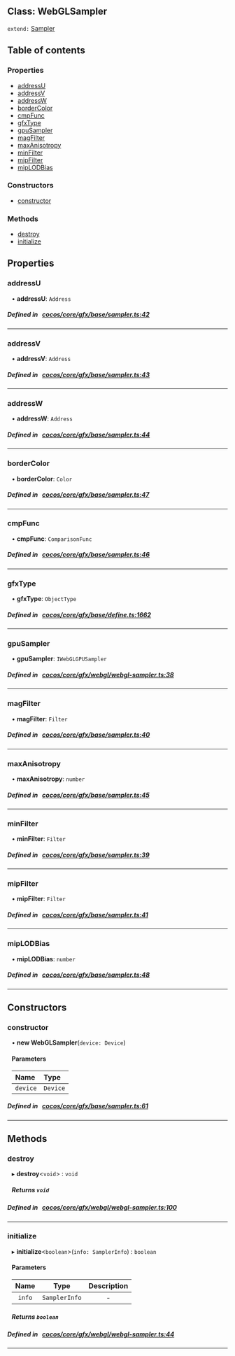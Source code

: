 
## Class: WebGLSampler


`extend:`
[Sampler](docs/zh/gfx/Class/Sampler.md)










<div class="table-of-content">
<h2>Table of contents</h2>


### Properties

- [ addressU](#addressU)
- [ addressV](#addressV)
- [ addressW](#addressW)
- [ borderColor](#borderColor)
- [ cmpFunc](#cmpFunc)
- [ gfxType](#gfxType)
- [ gpuSampler](#gpuSampler)
- [ magFilter](#magFilter)
- [ maxAnisotropy](#maxAnisotropy)
- [ minFilter](#minFilter)
- [ mipFilter](#mipFilter)
- [ mipLODBias](#mipLODBias)

### Constructors

- [ constructor](#constructor)

### Methods

- [ destroy](#destroy)
- [ initialize](#initialize)
</div>

## Properties


### addressU
<div style="margin-left: 10px;">




•  **addressU**:
 ``Address`` 
</div>

##### Defined in &nbsp;   [cocos/core/gfx/base/sampler.ts:42](https://github.com/cocos-creator/engine/blob/c7bf6b8a9/cocos/core/gfx/base/sampler.ts#L42)&nbsp;


___


### addressV
<div style="margin-left: 10px;">




•  **addressV**:
 ``Address`` 
</div>

##### Defined in &nbsp;   [cocos/core/gfx/base/sampler.ts:43](https://github.com/cocos-creator/engine/blob/c7bf6b8a9/cocos/core/gfx/base/sampler.ts#L43)&nbsp;


___


### addressW
<div style="margin-left: 10px;">




•  **addressW**:
 ``Address`` 
</div>

##### Defined in &nbsp;   [cocos/core/gfx/base/sampler.ts:44](https://github.com/cocos-creator/engine/blob/c7bf6b8a9/cocos/core/gfx/base/sampler.ts#L44)&nbsp;


___


### borderColor
<div style="margin-left: 10px;">




•  **borderColor**:
 ``Color`` 
</div>

##### Defined in &nbsp;   [cocos/core/gfx/base/sampler.ts:47](https://github.com/cocos-creator/engine/blob/c7bf6b8a9/cocos/core/gfx/base/sampler.ts#L47)&nbsp;


___


### cmpFunc
<div style="margin-left: 10px;">




•  **cmpFunc**:
 ``ComparisonFunc`` 
</div>

##### Defined in &nbsp;   [cocos/core/gfx/base/sampler.ts:46](https://github.com/cocos-creator/engine/blob/c7bf6b8a9/cocos/core/gfx/base/sampler.ts#L46)&nbsp;


___


### gfxType
<div style="margin-left: 10px;">




•  **gfxType**:
 ``ObjectType`` 
</div>

##### Defined in &nbsp;   [cocos/core/gfx/base/define.ts:1662](https://github.com/cocos-creator/engine/blob/c7bf6b8a9/cocos/core/gfx/base/define.ts#L1662)&nbsp;


___


### gpuSampler
<div style="margin-left: 10px;">




•  **gpuSampler**:
 ``IWebGLGPUSampler`` 
</div>

##### Defined in &nbsp;   [cocos/core/gfx/webgl/webgl-sampler.ts:38](https://github.com/cocos-creator/engine/blob/c7bf6b8a9/cocos/core/gfx/webgl/webgl-sampler.ts#L38)&nbsp;


___


### magFilter
<div style="margin-left: 10px;">




•  **magFilter**:
 ``Filter`` 
</div>

##### Defined in &nbsp;   [cocos/core/gfx/base/sampler.ts:40](https://github.com/cocos-creator/engine/blob/c7bf6b8a9/cocos/core/gfx/base/sampler.ts#L40)&nbsp;


___


### maxAnisotropy
<div style="margin-left: 10px;">




•  **maxAnisotropy**:
 ``number`` 
</div>

##### Defined in &nbsp;   [cocos/core/gfx/base/sampler.ts:45](https://github.com/cocos-creator/engine/blob/c7bf6b8a9/cocos/core/gfx/base/sampler.ts#L45)&nbsp;


___


### minFilter
<div style="margin-left: 10px;">




•  **minFilter**:
 ``Filter`` 
</div>

##### Defined in &nbsp;   [cocos/core/gfx/base/sampler.ts:39](https://github.com/cocos-creator/engine/blob/c7bf6b8a9/cocos/core/gfx/base/sampler.ts#L39)&nbsp;


___


### mipFilter
<div style="margin-left: 10px;">




•  **mipFilter**:
 ``Filter`` 
</div>

##### Defined in &nbsp;   [cocos/core/gfx/base/sampler.ts:41](https://github.com/cocos-creator/engine/blob/c7bf6b8a9/cocos/core/gfx/base/sampler.ts#L41)&nbsp;


___


### mipLODBias
<div style="margin-left: 10px;">




•  **mipLODBias**:
 ``number`` 
</div>

##### Defined in &nbsp;   [cocos/core/gfx/base/sampler.ts:48](https://github.com/cocos-creator/engine/blob/c7bf6b8a9/cocos/core/gfx/base/sampler.ts#L48)&nbsp;


___

<!---->
## Constructors


### constructor
<div style="margin-left: 10px;">

• **new WebGLSampler**(`device: Device`)

#### Parameters
| Name | Type |
| :------ | :------ |
| `device` | `Device` |





</div>

##### Defined in &nbsp;   [cocos/core/gfx/base/sampler.ts:61](https://github.com/cocos-creator/engine/blob/c7bf6b8a9/cocos/core/gfx/base/sampler.ts#L61)&nbsp;


---

<!---->
## Methods

### destroy
<div style="margin-left: 10px;">

▸   **destroy**<`void`\> : `void`




<!---->
<!--    #### Returns `void` -->
<!---->


##### Returns `void`




</div>

##### Defined in &nbsp;   [cocos/core/gfx/webgl/webgl-sampler.ts:100](https://github.com/cocos-creator/engine/blob/c7bf6b8a9/cocos/core/gfx/webgl/webgl-sampler.ts#L100)&nbsp;
___
### initialize
<div style="margin-left: 10px;">

▸   **initialize**<`boolean`\>(`info: SamplerInfo`) : `boolean`




<!---->
<!--    #### Returns `boolean` -->
<!---->

#### Parameters

| Name | Type | Description |
| :------: | :------: | :------: |
| `info` | `SamplerInfo` | - |



##### Returns `boolean`




</div>

##### Defined in &nbsp;   [cocos/core/gfx/webgl/webgl-sampler.ts:44](https://github.com/cocos-creator/engine/blob/c7bf6b8a9/cocos/core/gfx/webgl/webgl-sampler.ts#L44)&nbsp;
___
<!---->



